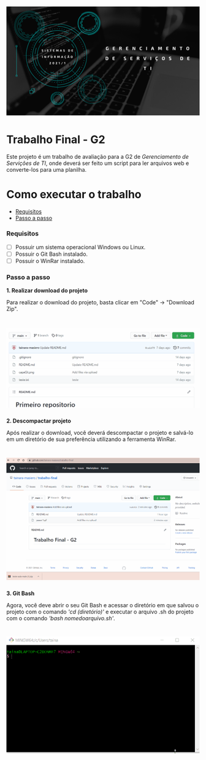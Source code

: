 <h1 align="center">
<img alt="Capa do trabalho" src="GSTI.png" width="650px">
</h1>

# Trabalho Final - G2

Este projeto é um trabalho de avaliação para a G2 de *Gerenciamento de Servições de TI*, onde deverá ser feito um script para ler arquivos web e converte-los para uma planilha.

Como executar o trabalho
=================
<!--ts-->
* [Requisitos](#Requisitos)
* [Passo a passo](#Passoapasso)

<!--te-->

### Requisitos

- [ ] Possuir um sistema operacional Windows ou Linux.
- [ ] Possuir o Git Bash instalado.
- [ ] Possuir o WinRar instalado.

### Passo a passo

**1. Realizar download do projeto**

Para realizar o download do projeto, basta clicar em "Code" -> "Download Zip".
<h1 align="center">
<img alt="Gif mostrando o primeiro passo" src="passo 1.gif" width="650px">
</h1>

**2. Descompactar projeto**

Após realizar o download, você deverá descompactar o projeto e salvá-lo em um diretório de sua preferência utilizando a ferramenta WinRar.
<h1 align="center">
<img alt="Gif mostrando o segundo passo" src="passo 2.gif" width="650px">
</h1>

**3. Git Bash**

Agora, você deve abrir o seu Git Bash e acessar o diretório em que salvou o projeto com o comando *'cd (diretório)'* e executar o arquivo .sh do projeto com o comando *'bash nomedoarquivo.sh'*.

<h1 align="center">
<img alt="Gif mostrando o terceiro passo" src="passo 3.gif" width="650px">
</h1>


